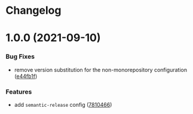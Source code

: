 # Changelog

# 1.0.0 (2021-09-10)


### Bug Fixes

* remove version substitution for the non-monorepository configuration ([e44fb1f](https://github.com/cogni8r/semantic-release-config-cog/commit/e44fb1f4153a66e785ff6da32ea416181662c07e))


### Features

* add `semantic-release` config ([7810466](https://github.com/cogni8r/semantic-release-config-cog/commit/781046616aa435f7c20871731a8f288a620d7948))

